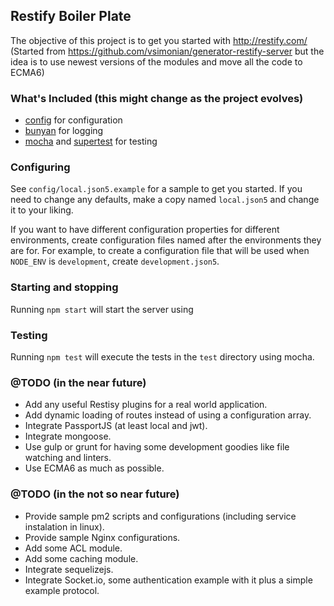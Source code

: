 ## Restify Boiler Plate

The objective of this project is to get you started with http://restify.com/ 
(Started from https://github.com/vsimonian/generator-restify-server but the idea is to 
use newest versions of the modules and move all the code to ECMA6)

### What's Included (this might change as the project evolves)

- [config](https://github.com/lorenwest/node-config) for configuration
- [bunyan](https://github.com/trentm/node-bunyan) for logging
- [mocha](http://visionmedia.github.io/mocha/) and [supertest](
  https://github.com/visionmedia/supertest) for testing

### Configuring
See `config/local.json5.example` for a sample to get you started. If you need to
change any defaults, make a copy named `local.json5` and change it to your
liking.

If you want to have different configuration properties for different
environments, create configuration files named after the environments they are
for. For example, to create a configuration file that will be used when
`NODE_ENV` is `development`, create `development.json5`.

### Starting and stopping

Running `npm start` will start the server using

### Testing

Running `npm test` will execute the tests in the `test` directory using mocha.

### @TODO (in the near future)
- Add any useful Restisy plugins for a real world application.
- Add dynamic loading of routes instead of using a configuration array.
- Integrate PassportJS (at least local and jwt).
- Integrate mongoose.
- Use gulp or grunt for having some development goodies like file watching and linters.
- Use ECMA6 as much as possible. 


 
### @TODO (in the not so near future)
- Provide sample pm2 scripts and configurations (including service instalation in linux).
- Provide sample Nginx configurations.
- Add some ACL module.
- Add some caching module.
- Integrate sequelizejs.
- Integrate Socket.io, some authentication example with it plus a simple example protocol. 